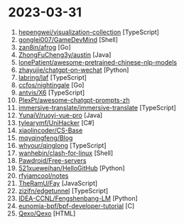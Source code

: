 # 2023-03-31

1. [hepengwei/visualization-collection](https://github.com/hepengwei/visualization-collection "🌈 一个专注于前端视觉效果的集合应用，包含CSS动效、Canvas动画、人工智能应用等上百个案例（持续更新）") [TypeScript]
2. [gonglei007/GameDevMind](https://github.com/gonglei007/GameDevMind "最全面的游戏开发技术图谱。帮助游戏开发者们在已知问题上节省时间，省出更多的精力投入到更有创造性的工作中去。 | The most comprehensive technical map of game development. Help game developers save time on known problems and save more energy for more creative work.") [Shell]
3. [zan8in/afrog](https://github.com/zan8in/afrog "A Vulnerability Scanning Tools For Penetration Testing") [Go]
4. [ZhongFuCheng3y/austin](https://github.com/ZhongFuCheng3y/austin "消息推送平台🔥推送下发【邮件】【短信】【微信服务号】【微信小程序】【企业微信】【钉钉】等消息类型。") [Java]
5. [lonePatient/awesome-pretrained-chinese-nlp-models](https://github.com/lonePatient/awesome-pretrained-chinese-nlp-models "Awesome Pretrained Chinese NLP Models，高质量中文预训练模型集合") 
6. [zhayujie/chatgpt-on-wechat](https://github.com/zhayujie/chatgpt-on-wechat "Wechat robot based on ChatGPT, which using OpenAI api and itchat library. 使用ChatGPT搭建微信聊天机器人，基于GPT3.5 API和itchat实现") [Python]
7. [labring/laf](https://github.com/labring/laf "🤖 laf 是云开发平台，提供云函数、云数据库、云存储等开箱即用的应用资源。让开发者快速释放创意。ChatGPT 自动写函数，秒级上线，世界上只有两种 serverless，30 秒上线的 和 30 秒劝退的！") [TypeScript]
8. [ccfos/nightingale](https://github.com/ccfos/nightingale "An enterprise-level cloud-native monitoring system, which can be used as drop-in replacement of Prometheus for alerting and Grafana for visualization.") [Go]
9. [antvis/X6](https://github.com/antvis/X6 "🚀 JavaScript diagramming library that uses SVG and HTML for rendering.") [TypeScript]
10. [PlexPt/awesome-chatgpt-prompts-zh](https://github.com/PlexPt/awesome-chatgpt-prompts-zh "ChatGPT 中文调教指南。各种场景使用指南。学习怎么让它听你的话。") 
11. [immersive-translate/immersive-translate](https://github.com/immersive-translate/immersive-translate "Immersive Dual Web Page Translation Extension - 沉浸式双语网页翻译扩展") [TypeScript]
12. [YunaiV/ruoyi-vue-pro](https://github.com/YunaiV/ruoyi-vue-pro "🔥 官方推荐 🔥 RuoYi-Vue 全新 Pro 版本，优化重构所有功能。基于 Spring Boot + MyBatis Plus + Vue & Element 实现的后台管理系统 + 微信小程序，支持 RBAC 动态权限、数据权限、SaaS 多租户、Flowable 工作流、三方登录、支付、短信、商城等功能。你的 ⭐️ Star ⭐️，是作者生发的动力！") [Java]
13. [tylearymf/UniHacker](https://github.com/tylearymf/UniHacker "Patch all versions of Unity3D and UnityHub for Windows, MacOS, Linux and Docker.") [C#]
14. [xiaolincoder/CS-Base](https://github.com/xiaolincoder/CS-Base "图解计算机网络、操作系统、计算机组成、数据库，共 1000 张图 + 50 万字，破除晦涩难懂的计算机基础知识，让天下没有难懂的八股文！🚀 在线阅读：https://xiaolincoding.com") 
15. [mqyqingfeng/Blog](https://github.com/mqyqingfeng/Blog "冴羽写博客的地方，预计写四个系列：JavaScript深入系列、JavaScript专题系列、ES6系列、React系列。") 
16. [whyour/qinglong](https://github.com/whyour/qinglong "支持python3、javaScript、shell、typescript 的定时任务管理软件（Timed task management software with python3, javaScript, shell, typescript support）") [TypeScript]
17. [wanhebin/clash-for-linux](https://github.com/wanhebin/clash-for-linux "Linux 端使用 Clash 作为代理工具") [Shell]
18. [Pawdroid/Free-servers](https://github.com/Pawdroid/Free-servers "🚀 免费订阅地址，🚀 免费节点，🚀 6小时更新一次，共享节点，节点质量高可用，完全免费。免费clash订阅地址，免费翻墙、免费科学上网、免费梯子、免费ss/v2ray/trojan节点、谷歌商店、翻墙梯子。注意：目前进入官网需开启代理。") 
19. [521xueweihan/HelloGitHub](https://github.com/521xueweihan/HelloGitHub "分享 GitHub 上有趣、入门级的开源项目。Share interesting, entry-level open source projects on GitHub.") [Python]
20. [rfyiamcool/notes](https://github.com/rfyiamcool/notes "🔥 kubernetes, golang 源码分析") 
21. [TheRamU/Fay](https://github.com/TheRamU/Fay "这是一个完整的数字人项目，包含Python内核及UE数字人模型，可以用于做数字助理及抖音自动直播，又或者作为你的应用入口也很帅.") [JavaScript]
22. [zizifn/edgetunnel](https://github.com/zizifn/edgetunnel "Running V2ray inside edge/serverless functions") [TypeScript]
23. [IDEA-CCNL/Fengshenbang-LM](https://github.com/IDEA-CCNL/Fengshenbang-LM "Fengshenbang-LM(封神榜大模型)是IDEA研究院认知计算与自然语言研究中心主导的大模型开源体系，成为中文AIGC和认知智能的基础设施。") [Python]
24. [eunomia-bpf/bpf-developer-tutorial](https://github.com/eunomia-bpf/bpf-developer-tutorial "eBPF 开发者教程与知识库：通过 20 个小工具一步步学习 eBPF（尝试教会 ChatGPT 编写 eBPF 程序）") [C]
25. [Qexo/Qexo](https://github.com/Qexo/Qexo "A Quick, Powerful and Pretty Online Manager for Hexo.") [HTML]
